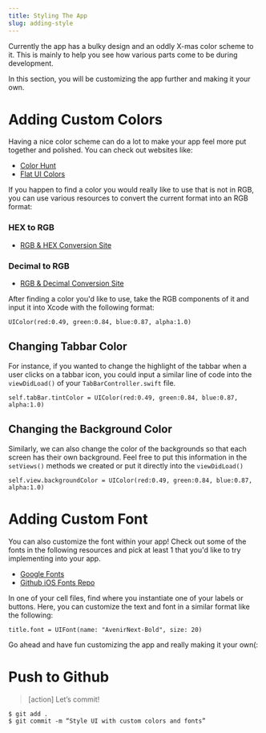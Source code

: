 ```yaml
---
title: Styling The App
slug: adding-style
---
```


Currently the app has a bulky design and an oddly X-mas color scheme to it. This is mainly to help you see how various parts come to be during development. 

In this section, you will be customizing the app further and making it your own.

# Adding Custom Colors
Having a nice color scheme can do a lot to make your app feel more put together and polished. You can check out websites like: 

- [Color Hunt](https://colorhunt.co/)
- [Flat UI Colors](https://flatuicolors.com/)

If you happen to find a color you would really like to use that is not in RGB, you can use various resources to convert the current format into an RGB format: 

### HEX to RGB 
- [RGB & HEX Conversion Site](https://www.rgbtohex.net/hextorgb/)

### Decimal to RGB 
- [RGB & Decimal Conversion Site](https://convertingcolors.com/decimal-color-14277081.html)


After finding a color you'd like to use, take the RGB components of it and input it into Xcode with the following format: 

```
UIColor(red:0.49, green:0.84, blue:0.87, alpha:1.0)
```

## Changing Tabbar Color
For instance, if you wanted to change the highlight of the tabbar when a user clicks on a tabbar icon, you could input a similar line of code into the `viewDidLoad()` of your `TabBarController.swift` file. 

```
self.tabBar.tintColor = UIColor(red:0.49, green:0.84, blue:0.87, alpha:1.0)
```

## Changing the Background Color 
Similarly, we can also change the color of the backgrounds so that each screen has their own background. Feel free to put this information in the `setViews()` methods we created or put it directly into the `viewDidLoad()`

```
self.view.backgroundColor = UIColor(red:0.49, green:0.84, blue:0.87, alpha:1.0)
```

# Adding Custom Font 
You can also customize the font within your app! Check out some of the fonts in the following resources and pick at least 1 that you'd like to try implementing into your app.

- [Google Fonts](https://fonts.google.com/)
- [Github iOS Fonts Repo](https://github.com/lionhylra/iOS-UIFont-Names)

In one of your cell files, find where you instantiate one of your labels or buttons. Here, you can customize the text and font in a similar format like the following: 

```
title.font = UIFont(name: "AvenirNext-Bold", size: 20)
```

Go ahead and have fun customizing the app and really making it your own(: 

# Push to Github

>[action]
> Let’s commit!
>
```
$ git add .
$ git commit -m “Style UI with custom colors and fonts”
```

